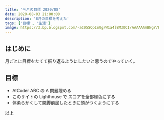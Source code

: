 ```yaml
---
title: '今月の目標 2020/08'
date: 2020-08-03 21:00:00
description: '8月の目標を考えた'
tags: ['目標', '生活']
image: https://3.bp.blogspot.com/-aC05SQpIn0g/W1a4lBM3OCI/AAAAAAABNgY/EYw2fmn-6lQTnugQcvLl6K94svOHI7ptgCLcBGAs/s400/challenge_mokuhyou_businessman.png
---
```


## はじめに

月ごとに目標をたてて振り返るようにしたいと思うのでやっていく。

## 目標

- AtCoder ABC の A 問題埋める
- このサイトの Lighthouse で スコアを全部緑色にする
- 体柔らかくして開脚前屈したときに頭がつくようにする

以上
